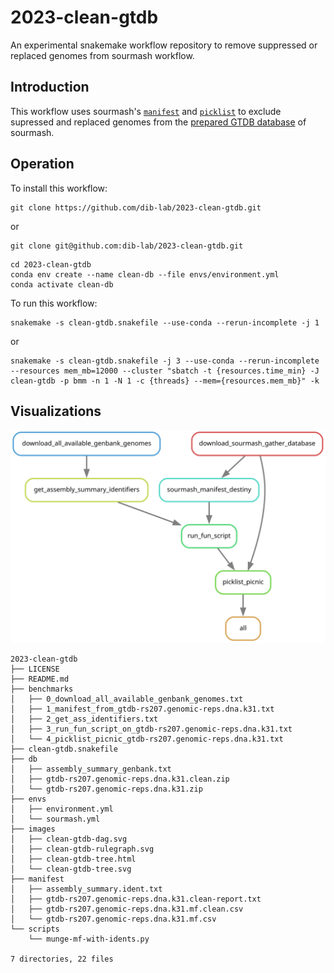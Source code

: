 # 2023-clean-gtdb
An experimental snakemake workflow repository to remove suppressed or replaced genomes from sourmash workflow.

## Introduction

This workflow uses sourmash's [`manifest`](https://sourmash.readthedocs.io/en/latest/command-line.html#id48) and [`picklist`](https://sourmash.readthedocs.io/en/latest/command-line.html#id54) to exclude supressed and replaced genomes from the [prepared GTDB database](https://sourmash.readthedocs.io/en/latest/databases.html) of sourmash. 

## Operation

To install this workflow:
```
git clone https://github.com/dib-lab/2023-clean-gtdb.git
```
or
```
git clone git@github.com:dib-lab/2023-clean-gtdb.git
```

```
cd 2023-clean-gtdb
conda env create --name clean-db --file envs/environment.yml
conda activate clean-db
```

To run this workflow:
```
snakemake -s clean-gtdb.snakefile --use-conda --rerun-incomplete -j 1
```
or
```
snakemake -s clean-gtdb.snakefile -j 3 --use-conda --rerun-incomplete --resources mem_mb=12000 --cluster "sbatch -t {resources.time_min} -J clean-gtdb -p bmm -n 1 -N 1 -c {threads} --mem={resources.mem_mb}" -k
```

## Visualizations

![](https://raw.githubusercontent.com/dib-lab/2023-clean-gtdb/fix_faster/images/clean-gtdb-rulegraph.svg)

```
2023-clean-gtdb
├── LICENSE
├── README.md
├── benchmarks
│   ├── 0_download_all_available_genbank_genomes.txt
│   ├── 1_manifest_from_gtdb-rs207.genomic-reps.dna.k31.txt
│   ├── 2_get_ass_identifiers.txt
│   ├── 3_run_fun_script_on_gtdb-rs207.genomic-reps.dna.k31.txt
│   └── 4_picklist_picnic_gtdb-rs207.genomic-reps.dna.k31.txt
├── clean-gtdb.snakefile
├── db
│   ├── assembly_summary_genbank.txt
│   ├── gtdb-rs207.genomic-reps.dna.k31.clean.zip
│   └── gtdb-rs207.genomic-reps.dna.k31.zip
├── envs
│   ├── environment.yml
│   └── sourmash.yml
├── images
│   ├── clean-gtdb-dag.svg
│   ├── clean-gtdb-rulegraph.svg
│   ├── clean-gtdb-tree.html
│   └── clean-gtdb-tree.svg
├── manifest
│   ├── assembly_summary.ident.txt
│   ├── gtdb-rs207.genomic-reps.dna.k31.clean-report.txt
│   ├── gtdb-rs207.genomic-reps.dna.k31.mf.clean.csv
│   └── gtdb-rs207.genomic-reps.dna.k31.mf.csv
└── scripts
    └── munge-mf-with-idents.py

7 directories, 22 files
```

